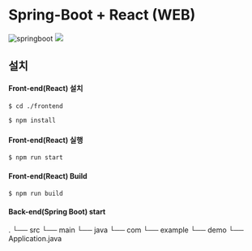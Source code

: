 # Spring-Boot + React (WEB)

![springboot](https://t1.daumcdn.net/cfile/tistory/99AACC335BE0F3792B "springboot")
![](https://images.velog.io/post-images/npcode9194/e5d48b80-7f6f-11e9-a6a4-0bc65ee71cb1/react.png)

## 설치

#### Front-end(React) 설치

`````bash
$ cd ./frontend
`````

`````bash
$ npm install
`````
#### Front-end(React) 실행
`````bash
$ npm run start
`````
#### Front-end(React) Build
`````bash
$ npm run build
`````
#### Back-end(Spring Boot) start

.
└── src
    └── main
         └── java
              └── com
                    └── example
                          └── demo
                                └── Application.java
  
